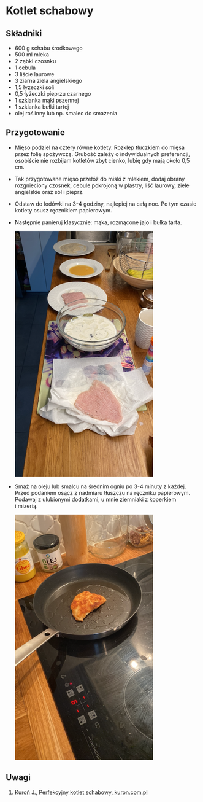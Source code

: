 # Kotlet schabowy

## Składniki

* 600 g schabu środkowego
* 500 ml mleka
* 2 ząbki czosnku
* 1 cebula
* 3 liście laurowe
* 3 ziarna ziela angielskiego
* 1,5 łyżeczki soli
* 0,5 łyżeczki pieprzu czarnego
* 1 szklanka mąki pszennej
* 1 szklanka bułki tartej
* olej roślinny lub np. smalec do smażenia

## Przygotowanie

* Mięso podziel na cztery równe kotlety. Rozklep tłuczkiem do mięsa przez folię
  spożywczą. Grubość zależy o indywidualnych preferencji, osobiście nie rozbijam
  kotletów zbyt cienko, lubię gdy mają około 0,5 cm.
* Tak przygotowane mięso przełóż do miski z mlekiem, dodaj obrany rozgnieciony
  czosnek, cebule pokrojoną w plastry, liść laurowy, ziele angielskie oraz sól i
  pieprz.
* Odstaw do lodówki na 3-4 godziny, najlepiej na całą noc. Po tym czasie kotlety
  osusz ręcznikiem papierowym.
* Następnie panieruj klasycznie: mąka, rozmącone jajo i bułka tarta.

    ![Panierowanie](kotlet-schabowy-panierowanie.png)

* Smaż na oleju lub smalcu na średnim ogniu po 3-4 minuty z każdej. Przed
  podaniem osącz z nadmiaru tłuszczu na ręczniku papierowym. Podawaj z ulubionymi
  dodatkami, u mnie ziemniaki z koperkiem i mizerią.

    ![Smażenie](kotlet-schabowy-smazenie.png)

## Uwagi

1. [Kuroń J., Perfekcyjny kotlet schabowy, kuron.com.pl](https://kuron.com.pl/artykuly/przepisy/dania-glowne/perfekcyjny-kotlet-schabowy/)